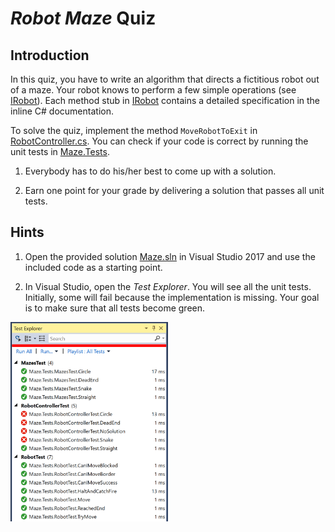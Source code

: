 # *Robot Maze* Quiz

## Introduction

In this quiz, you have to write an algorithm that directs a fictitious robot out of a maze. Your robot knows to perform a few simple operations (see [IRobot](Maze.Library/IRobot.cs)). Each method stub in [IRobot](Maze.Library/IRobot.cs) contains a detailed specification in the inline C# documentation.

To solve the quiz, implement the method `MoveRobotToExit` in [RobotController.cs](Maze.Robot/RobotController.cs). You can check if your code is correct by running the unit tests in [Maze.Tests](Maze.Tests).

1. Everybody has to do his/her best to come up with a solution.

1. Earn one point for your grade by delivering a solution that passes all unit tests.

## Hints

1. Open the provided solution [Maze.sln](Maze.sln) in Visual Studio 2017 and use the included code as a starting point.

1. In Visual Studio, open the *Test Explorer*. You will see all the unit tests. Initially, some will fail because the implementation is missing. Your goal is to make sure that all tests become green.

<img src="images/test-explorer.png" alt="Test Explorer in Visual Studio" width="50%" />
